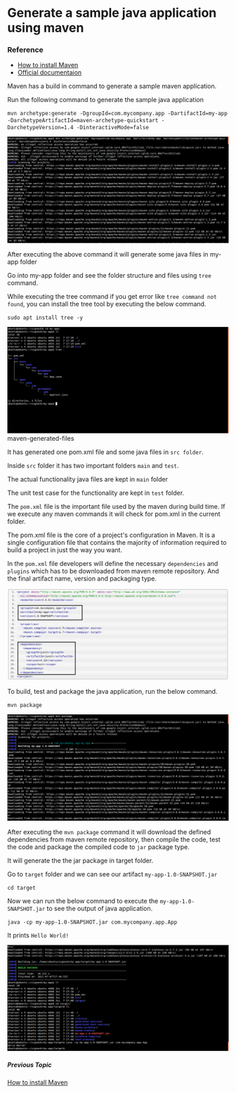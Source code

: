 # Generate a sample java application using maven

### Reference
* [How to install Maven](/content/maven/tutorials/01-installations)
* [Official documentaion](https://maven.apache.org/guides/getting-started/maven-in-five-minutes.html)

Maven has a build in command to generate a sample maven application.

Run the following command to generate the sample java application
```
mvn archetype:generate -DgroupId=com.mycompany.app -DartifactId=my-app -DarchetypeArtifactId=maven-archetype-quickstart -DarchetypeVersion=1.4 -DinteractiveMode=false
```
![Maven](/content/maven/tutorials/images/generate-sample-app/maven-generate-command.png)

After executing the above command it will generate some java files in my-app folder

Go into my-app folder and see the folder structure and files using `tree` command.

While executing the tree command if you get error like `tree command not found`, you can install the tree tool by executing the below command.
```
sudo apt install tree -y
```

![Maven](/content/maven/tutorials/images/generate-sample-app/maven-generated-files.png)
maven-generated-files

It has generated one pom.xml file and some java files in `src folder`.

Inside `src` folder it has two important folders `main` and `test`. 

The actual functionality java files are kept in `main` folder

The unit test case for the functionality are kept in `test` folder.

The `pom.xml` file is the important file used by the maven during build time. If we execute any maven commands it will check for pom.xml in the current folder.

The pom.xml file is the core of a project's configuration in Maven. It is a single configuration file that contains the majority of information required to build a project in just the way you want.

In the `pom.xml` file developers will define the necessary `dependencies` and `plugins` which has to be downloaded from maven remote repository. And the final artifact name, version and packaging type.

![Maven](/content/maven/tutorials/images/generate-sample-app/maven-pom-dependencies.png)

To build, test and package the java application, run the below command.
```
mvn package
```

![Maven](/content/maven/tutorials/images/generate-sample-app/maven-package.png)

After executing the `mvn package` command it will download the defined dependencies from maven remote repository, then compile the code, test the code and package the compiled code to `jar` package type.

It will generate the the jar package in target folder.

Go to `target` folder and we can see our artifact `my-app-1.0-SNAPSHOT.jar`
```
cd target
```
Now we can run the below command to execute the `my-app-1.0-SNAPSHOT.jar` to see the output of java application.

```
java -cp my-app-1.0-SNAPSHOT.jar com.mycompany.app.App
```

It prints `Hello World!`

![Maven](/content/maven/tutorials/images/generate-sample-app/maven-target-execution.png)

##### Previous Topic
[How to install Maven](/content/maven/tutorials/01-installations)
